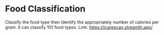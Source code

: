 # Food Classification
Classify the food type then identify the appropriately number of calories per gram.
it can classify 101 food types.
Link: https://icarescan.streamlit.app/
